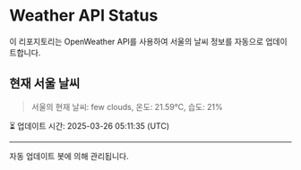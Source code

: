 
# Weather API Status

이 리포지토리는 OpenWeather API를 사용하여 서울의 날씨 정보를 자동으로 업데이트합니다.

## 현재 서울 날씨
> 서울의 현재 날씨: few clouds, 온도: 21.59°C, 습도: 21%

⏳ 업데이트 시간: 2025-03-26 05:11:35 (UTC)

---
자동 업데이트 봇에 의해 관리됩니다.
